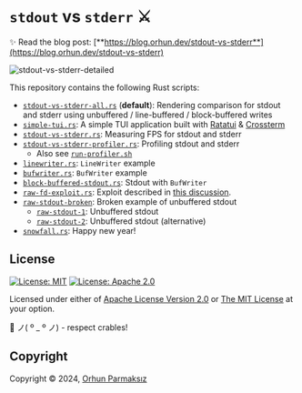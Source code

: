 # `stdout` vs `stderr` ⚔️

✨ Read the blog post: [**https://blog.orhun.dev/stdout-vs-stderr**](https://blog.orhun.dev/stdout-vs-stderr)

![stdout-vs-stderr-detailed](https://github.com/orhun/rust-stdout-vs-stderr/assets/24392180/5971ba46-62b6-4964-8096-532673983058)

This repository contains the following Rust scripts:

- [`stdout-vs-stderr-all.rs`](./src/stdout-vs-stderr-all.rs) (**default**): Rendering comparison for stdout and stderr using unbuffered / line-buffered / block-buffered writes
- [`simple-tui.rs`](./src/simple-tui.rs): A simple TUI application built with [Ratatui](https://ratatui.rs/) & [Crossterm](https://github.com/crossterm-rs/crossterm)
- [`stdout-vs-stderr.rs`](./src/stdout-vs-stderr.rs): Measuring FPS for stdout and stderr
- [`stdout-vs-stderr-profiler.rs`](./src/stdout-vs-stderr.rs): Profiling stdout and stderr
  - Also see [`run-profiler.sh`](./run-profiler.sh)
- [`linewriter.rs`](./src/writer/linewriter.rs): `LineWriter` example
- [`bufwriter.rs`](./src/writer/bufwriter.rs): `BufWriter` example
- [`block-buffered-stdout.rs`](./src/writer/block-buffered-stdout.rs): Stdout with `BufWriter`
- [`raw-fd-exploit.rs`](./src/bonus/raw-fd-exploit.rs): Exploit described in [this discussion](https://users.rust-lang.org/t/why-is-fromrawfd-unsafe/39670).
- [`raw-stdout-broken`](./src/unbuffered/raw-stdout-broken.rs): Broken example of unbuffered stdout
  - [`raw-stdout-1`](./src/unbuffered/raw-stdout-1.rs): Unbuffered stdout
  - [`raw-stdout-2`](./src/unbuffered/raw-stdout-2.rs): Unbuffered stdout (alternative)
- [`snowfall.rs`](./src/bonus/snowfall.rs): Happy new year!

## License

[![License: MIT](https://img.shields.io/badge/License-MIT-yellow.svg?style=flat&logo=GitHub&labelColor=1D272B&color=819188&logoColor=white)](./LICENSE-MIT)
[![License: Apache 2.0](https://img.shields.io/badge/License-Apache%202.0-blue.svg?style=flat&logo=GitHub&labelColor=1D272B&color=819188&logoColor=white)](./LICENSE-APACHE)

Licensed under either of [Apache License Version 2.0](./LICENSE-APACHE) or [The MIT License](./LICENSE-MIT) at your option.

🦀 ノ( º \_ º ノ) - respect crables!

## Copyright

Copyright © 2024, [Orhun Parmaksız](mailto:orhunparmaksiz@gmail.com)
